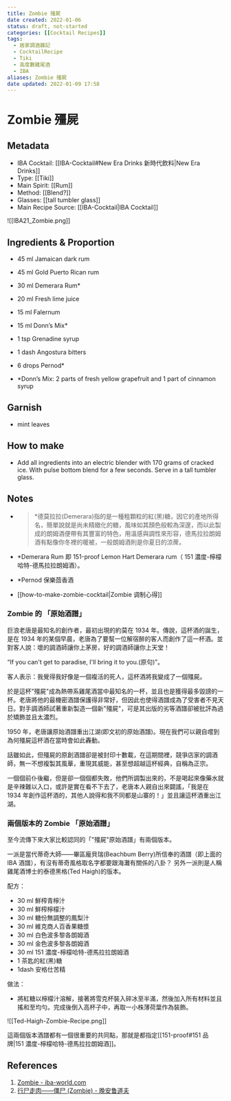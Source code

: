 ```yaml
---
title: Zombie 殭屍
date created: 2022-01-06
status: draft, not-started
categories: [[Cocktail Recipes]]
tags:
  - 居家調酒雜記
  - CocktailRecipe
  - Tiki
  - 高度數雞尾酒
  - IBA
aliases: Zombie 殭屍
date updated: 2022-01-09 17:58
---
```


# Zombie 殭屍

## Metadata

- IBA Cocktail: [[IBA-Cocktail#New Era Drinks 新時代飲料|New Era Drinks]]
- Type: [[Tiki]]
- Main Spirit: [[Rum]]
- Method: [[Blend?]]
- Glasses: [[tall tumbler glass]]
- Main Recipe Source: [[IBA-Cocktail|IBA Cocktail]]

![[IBA21_Zombie.png]]

## Ingredients & Proportion

- 45 ml Jamaican dark rum

- 45 ml Gold Puerto Rican rum

- 30 ml Demerara Rum*

- 20 ml Fresh lime juice

- 15 ml Falernum

- 15 ml Donn’s Mix*

- 1 tsp Grenadine syrup

- 1 dash Angostura bitters

- 6 drops Pernod*

- *Donn’s Mix: 2 parts of fresh yellow grapefruit and 1 part of cinnamon syrup

## Garnish

- mint leaves

## How to make

- Add all ingredients into an electric blender with 170 grams of cracked ice. With pulse bottom blend for a few seconds. Serve in a tall tumbler glass.

## Notes

- > *德莫拉拉(Demerara)指的是一種粗顆粒的紅(黑)糖，因它的產地所得名，簡單說就是尚未精緻化的糖，風味如其顏色般較為深邃，而以此製成的朗姆酒便帶有其豐富的特色，用溫感與調性來形容，德馬拉拉朗姆酒有點像你冬裡的暖被，一般朗姆酒則是你夏日的涼蓆。

- *Demerara Rum 即  151-proof Lemon Hart Demerara rum（ 151 濃度-檸檬哈特-德馬拉拉朗姆酒）。

- *Pernod 保樂茴香酒

- [[how-to-make-zombie-cocktail|Zombie 调制心得]]

### Zombie 的 「原始酒譜」

巨浪老唐是最知名的創作者，最初出現的約莫在 1934 年。傳說，這杯酒的誕生，是在 1934 年的某個早晨，老唐為了要幫一位解宿醉的客人而創作了這一杯酒。並對客人說：壞的調酒師讓你上茅房，好的調酒師讓你上天堂！

“If you can't get to paradise, I'll bring it to you.(原句)”。

客人表示：我覺得我好像是一個複活的死人，這杯酒將我變成了一個殭屍。

於是這杯"殭屍"成為熱帶系雞尾酒當中最知名的一杯，並且也是獲得最多毀謗的一杯。老唐將他的最機密酒譜保護得非常好，但因此也使得酒譜成為了受害者不見天日。對手調酒師試著重新製造一個新"殭屍"，可是其出版的劣等酒譜卻被批評為過於矯飾並且太濃烈。

1950 年，老唐讓原始酒譜重出江湖(即文初的原始酒譜)。現在我們可以親自嚐到為何殭屍這杯酒在當時會如此轟動。

話雖如此，但殭屍的原創酒譜卻是被封印十數載，在這期間裡，競爭店家的調酒師，無一不想複製其風華，重現其威能，甚至想超越這杯經典，自稱為正宗。

一個個前仆後繼，但是卻一個個都失敗，他們所調製出來的，不是喝起來像藥水就是辛辣難以入口，或許是實在看不下去了，老唐本人親自出來闢謠，「我是在 1934 年創作這杯酒的，其他人說得和我不同都是山寨的！」並且讓這杯酒重出江湖。

### 兩個版本的 Zombie 「原始酒譜」

至今流傳下來大家比較認同的「"殭屍"原始酒譜」有兩個版本。

一派是當代蒂奇大師——畢區龐貝瑞(Beachbum Berry)所信奉的酒譜（即上面的 IBA 酒譜），有沒有蒂奇風格取名字都要跟海灘有關係的八卦？
另外一派則是人稱雞尾酒博士的泰德黑格(Ted Haigh)的版本。

配方：

- 30 ml 鮮榨青檸汁
- 30 ml 鮮榨檸檬汁
- 30 ml 糖份無調整的鳳梨汁
- 30 ml 維克商人百香果糖漿
- 30 ml 白色波多黎各朗姆酒
- 30 ml 金色波多黎各朗姆酒
- 30 ml 151 濃度-檸檬哈特-德馬拉拉朗姆酒
- 1 茶匙的紅(黑)糖
- 1dash 安格仕苦精

做法：

- 將紅糖以檸檬汁溶解，接著將雪克杯裝入碎冰至半滿，然後加入所有材料並且搖和至均勻。完成後倒入高杯子中，再取一小株薄荷葉作為裝飾。

![[Ted-Haigh-Zombie-Recipe.png]]

這兩個版本酒譜都有一個很重要的共同點，那就是都指定[[151-proof#151 品牌|151 濃度-檸檬哈特-德馬拉拉朗姆酒]]。

## References

1. [Zombie - iba-world.com](https://iba-world.com/zombie/)
2. [行尸走肉——僵尸 (Zombie) - 晚安鲁道夫](https://mp.weixin.qq.com/s/z7RTnAdX_brL3WIacCwVBQ)

